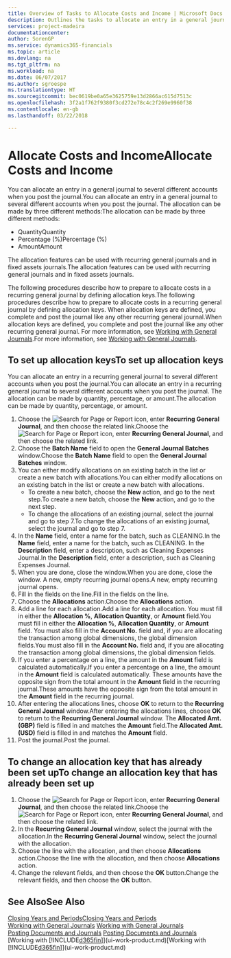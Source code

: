 ```yaml
---
title: Overview of Tasks to Allocate Costs and Income | Microsoft Docs
description: Outlines the tasks to allocate an entry in a general journal to several different accounts when you post the journal.
services: project-madeira
documentationcenter: 
author: SorenGP
ms.service: dynamics365-financials
ms.topic: article
ms.devlang: na
ms.tgt_pltfrm: na
ms.workload: na
ms.date: 06/07/2017
ms.author: sgroespe
ms.translationtype: HT
ms.sourcegitcommit: bec0619be0a65e3625759e13d2866ac615d7513c
ms.openlocfilehash: 3f2a1f762f9380f3cd272e78c4c2f269e9960f38
ms.contentlocale: en-gb
ms.lasthandoff: 03/22/2018

---
```

# <a name="allocate-costs-and-income"></a><span data-ttu-id="5b621-103">Allocate Costs and Income</span><span class="sxs-lookup"><span data-stu-id="5b621-103">Allocate Costs and Income</span></span>
<span data-ttu-id="5b621-104">You can allocate an entry in a general journal to several different accounts when you post the journal.</span><span class="sxs-lookup"><span data-stu-id="5b621-104">You can allocate an entry in a general journal to several different accounts when you post the journal.</span></span> <span data-ttu-id="5b621-105">The allocation can be made by three different methods:</span><span class="sxs-lookup"><span data-stu-id="5b621-105">The allocation can be made by three different methods:</span></span>

* <span data-ttu-id="5b621-106">Quantity</span><span class="sxs-lookup"><span data-stu-id="5b621-106">Quantity</span></span>
* <span data-ttu-id="5b621-107">Percentage (%)</span><span class="sxs-lookup"><span data-stu-id="5b621-107">Percentage (%)</span></span>
* <span data-ttu-id="5b621-108">Amount</span><span class="sxs-lookup"><span data-stu-id="5b621-108">Amount</span></span>

<span data-ttu-id="5b621-109">The allocation features can be used with recurring general journals and in fixed assets journals.</span><span class="sxs-lookup"><span data-stu-id="5b621-109">The allocation features can be used with recurring general journals and in fixed assets journals.</span></span>
<!--You can also distribute the cost or revenue of a line to an intercompany partner when you post a sales or purchase document. When you post the document, a line will be posted in your general journal, and a corresponding line will be created in the intercompany outbox.-->

<span data-ttu-id="5b621-110">The following procedures describe how to prepare to allocate costs in a recurring general journal by defining allocation keys.</span><span class="sxs-lookup"><span data-stu-id="5b621-110">The following procedures describe how to prepare to allocate costs in a recurring general journal by defining allocation keys.</span></span> <span data-ttu-id="5b621-111">When allocation keys are defined, you complete and post the journal like any other recurring general journal.</span><span class="sxs-lookup"><span data-stu-id="5b621-111">When allocation keys are defined, you complete and post the journal like any other recurring general journal.</span></span> <span data-ttu-id="5b621-112">For more information, see [Working with General Journals](ui-work-general-journals.md).</span><span class="sxs-lookup"><span data-stu-id="5b621-112">For more information, see [Working with General Journals](ui-work-general-journals.md).</span></span>

## <a name="to-set-up-allocation-keys"></a><span data-ttu-id="5b621-113">To set up allocation keys</span><span class="sxs-lookup"><span data-stu-id="5b621-113">To set up allocation keys</span></span>
<span data-ttu-id="5b621-114">You can allocate an entry in a recurring general journal to several different accounts when you post the journal.</span><span class="sxs-lookup"><span data-stu-id="5b621-114">You can allocate an entry in a recurring general journal to several different accounts when you post the journal.</span></span> <span data-ttu-id="5b621-115">The allocation can be made by quantity, percentage, or amount.</span><span class="sxs-lookup"><span data-stu-id="5b621-115">The allocation can be made by quantity, percentage, or amount.</span></span>
1. <span data-ttu-id="5b621-116">Choose the ![Search for Page or Report](media/ui-search/search_small.png "Search for Page or Report icon") icon, enter **Recurring General Journal**, and then choose the related link.</span><span class="sxs-lookup"><span data-stu-id="5b621-116">Choose the ![Search for Page or Report](media/ui-search/search_small.png "Search for Page or Report icon") icon, enter **Recurring General Journal**, and then choose the related link.</span></span>
2. <span data-ttu-id="5b621-117">Choose the **Batch Name** field to open the **General Journal Batches** window.</span><span class="sxs-lookup"><span data-stu-id="5b621-117">Choose the **Batch Name** field to open the **General Journal Batches** window.</span></span>
3. <span data-ttu-id="5b621-118">You can either modify allocations on an existing batch in the list or create a new batch with allocations.</span><span class="sxs-lookup"><span data-stu-id="5b621-118">You can either modify allocations on an existing batch in the list or create a new batch with allocations.</span></span>
   * <span data-ttu-id="5b621-119">To create a new batch, choose the **New** action, and go to the next step.</span><span class="sxs-lookup"><span data-stu-id="5b621-119">To create a new batch, choose the **New** action, and go to the next step.</span></span>
   * <span data-ttu-id="5b621-120">To change the allocations of an existing journal, select the journal and go to step 7.</span><span class="sxs-lookup"><span data-stu-id="5b621-120">To change the allocations of an existing journal, select the journal and go to step 7.</span></span>    
4. <span data-ttu-id="5b621-121">In the **Name** field, enter a name for the batch, such as CLEANING.</span><span class="sxs-lookup"><span data-stu-id="5b621-121">In the **Name** field, enter a name for the batch, such as CLEANING.</span></span> <span data-ttu-id="5b621-122">In the **Description** field, enter a description, such as Cleaning Expenses Journal.</span><span class="sxs-lookup"><span data-stu-id="5b621-122">In the **Description** field, enter a description, such as Cleaning Expenses Journal.</span></span>
5. <span data-ttu-id="5b621-123">When you are done, close the window.</span><span class="sxs-lookup"><span data-stu-id="5b621-123">When you are done, close the window.</span></span> <span data-ttu-id="5b621-124">A new, empty recurring journal opens.</span><span class="sxs-lookup"><span data-stu-id="5b621-124">A new, empty recurring journal opens.</span></span>
6. <span data-ttu-id="5b621-125">Fill in the fields on the line.</span><span class="sxs-lookup"><span data-stu-id="5b621-125">Fill in the fields on the line.</span></span>
7. <span data-ttu-id="5b621-126">Choose the **Allocations** action.</span><span class="sxs-lookup"><span data-stu-id="5b621-126">Choose the **Allocations** action.</span></span>
8. <span data-ttu-id="5b621-127">Add a line for each allocation.</span><span class="sxs-lookup"><span data-stu-id="5b621-127">Add a line for each allocation.</span></span> <span data-ttu-id="5b621-128">You must fill in either the **Allocation %**, **Allocation Quantity**, or **Amount** field.</span><span class="sxs-lookup"><span data-stu-id="5b621-128">You must fill in either the **Allocation %**, **Allocation Quantity**, or **Amount** field.</span></span> <span data-ttu-id="5b621-129">You must also fill in the **Account No.** field and, if you are allocating the transaction among global dimensions, the global dimension fields.</span><span class="sxs-lookup"><span data-stu-id="5b621-129">You must also fill in the **Account No.** field and, if you are allocating the transaction among global dimensions, the global dimension fields.</span></span>
9. <span data-ttu-id="5b621-130">If you enter a percentage on a line, the amount in the **Amount** field is calculated automatically.</span><span class="sxs-lookup"><span data-stu-id="5b621-130">If you enter a percentage on a line, the amount in the **Amount** field is calculated automatically.</span></span> <span data-ttu-id="5b621-131">These amounts have the opposite sign from the total amount in the **Amount** field in the recurring journal.</span><span class="sxs-lookup"><span data-stu-id="5b621-131">These amounts have the opposite sign from the total amount in the **Amount** field in the recurring journal.</span></span>
10. <span data-ttu-id="5b621-132">After entering the allocations lines, choose **OK** to return to the **Recurring General Journal** window.</span><span class="sxs-lookup"><span data-stu-id="5b621-132">After entering the allocations lines, choose **OK** to return to the **Recurring General Journal** window.</span></span> <span data-ttu-id="5b621-133">The **Allocated Amt. (GBP)** field is filled in and matches the **Amount** field.</span><span class="sxs-lookup"><span data-stu-id="5b621-133">The **Allocated Amt. (USD)** field is filled in and matches the **Amount** field.</span></span>
11. <span data-ttu-id="5b621-134">Post the journal.</span><span class="sxs-lookup"><span data-stu-id="5b621-134">Post the journal.</span></span>

## <a name="to-change-an-allocation-key-that-has-already-been-set-up"></a><span data-ttu-id="5b621-135">To change an allocation key that has already been set up</span><span class="sxs-lookup"><span data-stu-id="5b621-135">To change an allocation key that has already been set up</span></span>
1. <span data-ttu-id="5b621-136">Choose the ![Search for Page or Report](media/ui-search/search_small.png "Search for Page or Report icon") icon, enter **Recurring General Journal**, and then choose the related link.</span><span class="sxs-lookup"><span data-stu-id="5b621-136">Choose the ![Search for Page or Report](media/ui-search/search_small.png "Search for Page or Report icon") icon, enter **Recurring General Journal**, and then choose the related link.</span></span>
2. <span data-ttu-id="5b621-137">In the **Recurring General Journal** window, select the journal with the allocation.</span><span class="sxs-lookup"><span data-stu-id="5b621-137">In the **Recurring General Journal** window, select the journal with the allocation.</span></span>
3. <span data-ttu-id="5b621-138">Choose the line with the allocation, and then choose **Allocations** action.</span><span class="sxs-lookup"><span data-stu-id="5b621-138">Choose the line with the allocation, and then choose **Allocations** action.</span></span>
4. <span data-ttu-id="5b621-139">Change the relevant fields, and then choose the **OK** button.</span><span class="sxs-lookup"><span data-stu-id="5b621-139">Change the relevant fields, and then choose the **OK** button.</span></span>

## <a name="see-also"></a><span data-ttu-id="5b621-140">See Also</span><span class="sxs-lookup"><span data-stu-id="5b621-140">See Also</span></span>
[<span data-ttu-id="5b621-141">Closing Years and Periods</span><span class="sxs-lookup"><span data-stu-id="5b621-141">Closing Years and Periods</span></span>](year-close-years-periods.md)  
<span data-ttu-id="5b621-142">[Working with General Journals](ui-work-general-journals.md)  </span><span class="sxs-lookup"><span data-stu-id="5b621-142">[Working with General Journals](ui-work-general-journals.md)  </span></span>  
<span data-ttu-id="5b621-143">[Posting Documents and Journals](ui-post-documents-journals.md)  </span><span class="sxs-lookup"><span data-stu-id="5b621-143">[Posting Documents and Journals](ui-post-documents-journals.md)  </span></span>  
<span data-ttu-id="5b621-144">[Working with [!INCLUDE[d365fin](includes/d365fin_md.md)]](ui-work-product.md)</span><span class="sxs-lookup"><span data-stu-id="5b621-144">[Working with [!INCLUDE[d365fin](includes/d365fin_md.md)]](ui-work-product.md)</span></span>

